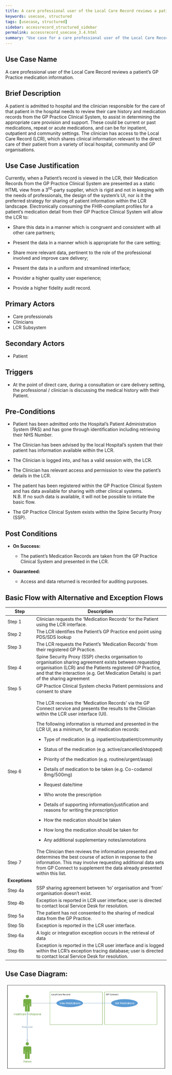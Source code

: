 ```yaml
---
title: A care professional user of the Local Care Record reviews a patient’s GP Practice medication information
keywords: usecase, structured
tags: [usecase, structured] 
sidebar: accessrecord_structured_sidebar
permalink: accessrecord_usecase_3.4.html
summary: "Use case for a care professional user of the Local Care Record reviews a patient’s GP Practice medication information"
---
```


## Use Case Name

A care professional user of the Local Care Record reviews a patient’s GP Practice medication information.

## Brief Description

A patient is admitted to hospital and the clinician responsible for the
care of that patient in the hospital needs to review their care history
and medication records from the GP Practice Clinical System, to assist
in determining the appropriate care provision and support. These could
be current or past medications, repeat or acute medications, and can be
for inpatient, outpatient and community settings. The clinician has
access to the Local Care Record (LCR), which shares clinical information
relevant to the direct care of their patient from a variety of local
hospital, community and GP organisations.

## Use Case Justification

Currently, when a Patient’s record is viewed in the LCR, their
Medication Records from the GP Practice Clinical System are presented as
a static HTML view from a 3<sup>rd</sup>-party supplier, which is rigid
and not in keeping with the needs of professionals, the design of the
system’s UI, nor is it the preferred strategy for sharing of patient
information within the LCR landscape. Electronically consuming the
FHIR-compliant profiles for a patient’s medication detail from their GP
Practice Clinical System will allow the LCR to:

-   Share this data in a manner which is congruent and consistent with
    all other care partners;

-   Present the data in a manner which is appropriate for the care
    setting;

-   Share more relevant data, pertinent to the role of the professional
    involved and improve care delivery;

-   Present the data in a uniform and streamlined interface;

-   Provider a higher quality user experience;

-   Provide a higher fidelity audit record.

## Primary Actors

- Care professionals 
- Clinicians 
- LCR Subsystem

## Secondary Actors

- Patient

## Triggers  

- At the point of direct care, during a consultation or care delivery setting, the professional / clinician is discussing the medical history with their Patient.

## Pre-Conditions

-   Patient has been admitted onto the Hospital’s Patient Administration
    System (PAS) and has gone through identification including
    retrieving their NHS Number.

-   The Clinician has been advised by the local Hospital’s system that
    their patient has information available within the LCR.

-   The Clinician is logged into, and has a valid session with, the LCR.

-   The Clinician has relevant access and permission to view the
    patient’s details in the LCR.

-   The patient has been registered within the GP Practice Clinical
    System and has data available for sharing with other clinical
    systems.  
    N.B. If no such data is available, it will not be possible to
    initiate the basic flow.

-   The GP Practice Clinical System exists within the Spine Security
    Proxy (SSP).

## Post Conditions

-   **On Success:**

    -   The patient’s Medication Records are taken from the GP Practice
        Clinical System and presented in the LCR.

-   **Guaranteed:**

    -   Access and data returned is recorded for auditing purposes.

## Basic Flow with Alternative and Exception Flows

<table>
<thead>
<tr class="header">
<th>Step</th>
<th>Description</th>
</tr>
</thead>
<tbody>
<tr class="odd">
<td>Step 1</td>
<td>Clinician requests the ‘Medication Records’ for the Patient using the LCR interface.</td>
</tr>
<tr class="even">
<td>Step 2</td>
<td>The LCR identifies the Patient’s GP Practice end point using PDS/SDS lookup</td>
</tr>
<tr class="odd">
<td>Step 3</td>
<td>The LCR requests the Patient’s ‘Medication Records’ from their registered GP Practice.</td>
</tr>
<tr class="even">
<td>Step 4</td>
<td>Spine Security Proxy (SSP) checks organisation to organisation sharing agreement exists between requesting organisation (LCR) and the Patients registered GP Practice, and that the interaction (e.g. Get Medication Details) is part of the sharing agreement</td>
</tr>
<tr class="odd">
<td>Step 5</td>
<td>GP Practice Clinical System checks Patient permissions and consent to share</td>
</tr>
<tr class="even">
<td>Step 6</td>
<td><p>The LCR receives the ‘Medication Records’ via the GP Connect service and presents the results to the Clinician within the LCR user interface (UI).</p>
<p>The following information is returned and presented in the LCR UI, as a minimum, for all medication records:</p>
<ul>
<li><p>Type of medication (e.g. inpatient/outpatient/community</p></li>
<li><p>Status of the medication (e.g. active/cancelled/stopped)</p></li>
<li><p>Priority of the medication (e.g. routine/urgent/asap)</p></li>
<li><p>Details of medication to be taken (e.g. Co-codamol 8mg/500mg)</p></li>
<li><p>Request date/time</p></li>
<li><p>Who wrote the prescription</p></li>
<li><p>Details of supporting information/justification and reasons for writing the prescription</p></li>
<li><p>How the medication should be taken</p></li>
<li><p>How long the medication should be taken for</p></li>
<li><p>Any additional supplementary notes/annotations</p></li>
</ul></td>
</tr>
<tr class="odd">
<td>Step 7</td>
<td>The Clinician then reviews the information presented and determines the best course of action in response to the information. This may involve requesting additional data sets from GP Connect to supplement the data already presented within this list.</td>
</tr>
<tr class="even">
<td><strong>Exceptions </strong></td>
<td></td>
</tr>
<tr class="odd">
<td>Step 4a</td>
<td>SSP sharing agreement between ‘to’ organisation and ‘from’ organisation doesn’t exist.</td>
</tr>
<tr class="even">
<td>Step 4b</td>
<td>Exception is reported in LCR user interface; user is directed to contact local Service Desk for resolution.</td>
</tr>
<tr class="odd">
<td>Step 5a</td>
<td>The patient has not consented to the sharing of medical data from the GP Practice.</td>
</tr>
<tr class="even">
<td>Step 5b</td>
<td>Exception is reported in the LCR user interface.</td>
</tr>
<tr class="odd">
<td>Step 6a</td>
<td>A logic or integration exception occurs in the retrieval of data</td>
</tr>
<tr class="even">
<td>Step 6b</td>
<td>Exception is reported in the LCR user interface and is logged within the LCR’s exception tracing database; user is directed to contact local Service Desk for resolution.</td>
</tr>
</tbody>
</table>

## Use Case Diagram:

<img src="images/access_structured/3.4diagram1.png"/>
